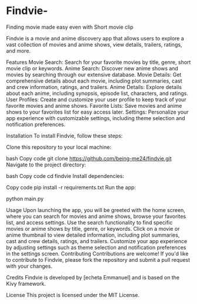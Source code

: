 # Findvie-
Finding movie made easy even with Short movie clip 

Findvie is a movie and anime discovery app that allows users to explore a vast collection of movies and anime shows, view details, trailers, ratings, and more.

Features
Movie Search: Search for your favorite movies by title, genre, short movie clip or keywords.
Anime Search: Discover new anime shows and movies by searching through our extensive database.
Movie Details: Get comprehensive details about each movie, including plot summaries, cast and crew information, ratings, and trailers.
Anime Details: Explore details about each anime, including synopsis, episode list, characters, and ratings.
User Profiles: Create and customize your user profile to keep track of your favorite movies and anime shows.
Favorite Lists: Save movies and anime shows to your favorites list for easy access later.
Settings: Personalize your app experience with customizable settings, including theme selection and notification preferences.

Installation
To install Findvie, follow these steps:

Clone this repository to your local machine:

bash
Copy code
git clone https://github.com/being-me24/findvie.git
Navigate to the project directory:

bash
Copy code
cd findvie
Install dependencies:

Copy code
pip install -r requirements.txt
Run the app:

python main.py

Usage
Upon launching the app, you will be greeted with the home screen, where you can search for movies and anime shows, browse your favorites list, and access settings.
Use the search functionality to find specific movies or anime shows by title, genre, or keywords.
Click on a movie or anime thumbnail to view detailed information, including plot summaries, cast and crew details, ratings, and trailers.
Customize your app experience by adjusting settings such as theme selection and notification preferences in the settings screen.
Contributing
Contributions are welcome! If you'd like to contribute to Findvie, please fork the repository and submit a pull request with your changes.

Credits
Findvie is developed by [echeta Emmanuel] and is based on the Kivy framework.

License
This project is licensed under the MIT License.

